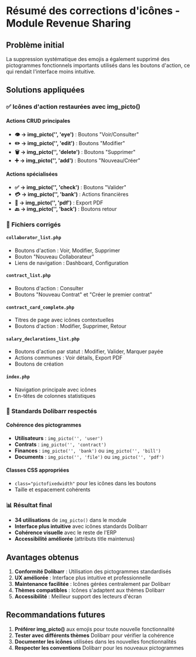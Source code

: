 # Résumé des corrections d'icônes - Module Revenue Sharing

## Problème initial
La suppression systématique des emojis a également supprimé des pictogrammes fonctionnels importants utilisés dans les boutons d'action, ce qui rendait l'interface moins intuitive.

## Solutions appliquées

### ✅ Icônes d'action restaurées avec img_picto()

#### Actions CRUD principales
- **👁️ → img_picto('', 'eye')** : Boutons "Voir/Consulter"
- **✏️ → img_picto('', 'edit')** : Boutons "Modifier"
- **🗑️ → img_picto('', 'delete')** : Boutons "Supprimer"
- **➕ → img_picto('', 'add')** : Boutons "Nouveau/Créer"

#### Actions spécialisées
- **✅ → img_picto('', 'check')** : Boutons "Valider"
- **💳 → img_picto('', 'bank')** : Actions financières
- **📄 → img_picto('', 'pdf')** : Export PDF
- **🔙 → img_picto('', 'back')** : Boutons retour

### 📁 Fichiers corrigés

#### `collaborator_list.php`
- Boutons d'action : Voir, Modifier, Supprimer
- Bouton "Nouveau Collaborateur"
- Liens de navigation : Dashboard, Configuration

#### `contract_list.php`
- Boutons d'action : Consulter
- Boutons "Nouveau Contrat" et "Créer le premier contrat"

#### `contract_card_complete.php`
- Titres de page avec icônes contextuelles
- Boutons d'action : Modifier, Supprimer, Retour

#### `salary_declarations_list.php`
- Boutons d'action par statut : Modifier, Valider, Marquer payée
- Actions communes : Voir détails, Export PDF
- Boutons de création

#### `index.php`
- Navigation principale avec icônes
- En-têtes de colonnes statistiques

### 🎯 Standards Dolibarr respectés

#### Cohérence des pictogrammes
- **Utilisateurs** : `img_picto('', 'user')`
- **Contrats** : `img_picto('', 'contract')`
- **Finances** : `img_picto('', 'bank')` ou `img_picto('', 'bill')`
- **Documents** : `img_picto('', 'file')` ou `img_picto('', 'pdf')`

#### Classes CSS appropriées
- `class="pictofixedwidth"` pour les icônes dans les boutons
- Taille et espacement cohérents

### 📊 Résultat final

- **34 utilisations** de `img_picto()` dans le module
- **Interface plus intuitive** avec icônes standards Dolibarr
- **Cohérence visuelle** avec le reste de l'ERP
- **Accessibilité améliorée** (attributs title maintenus)

## Avantages obtenus

1. **Conformité Dolibarr** : Utilisation des pictogrammes standardisés
2. **UX améliorée** : Interface plus intuitive et professionnelle
3. **Maintenance facilitée** : Icônes gérées centralement par Dolibarr
4. **Thèmes compatibles** : Icônes s'adaptent aux thèmes Dolibarr
5. **Accessibilité** : Meilleur support des lecteurs d'écran

## Recommandations futures

1. **Préférer img_picto()** aux emojis pour toute nouvelle fonctionnalité
2. **Tester avec différents thèmes** Dolibarr pour vérifier la cohérence
3. **Documenter les icônes** utilisées dans les nouvelles fonctionnalités
4. **Respecter les conventions** Dolibarr pour les nouveaux pictogrammes
